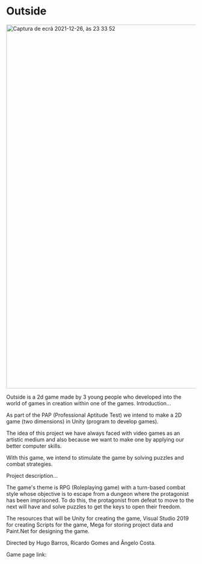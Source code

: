 # Outside
<img width="965" alt="Captura de ecrã 2021-12-26, às 23 33 52" src="https://user-images.githubusercontent.com/62473939/147422475-54584656-1332-470f-b935-2220adc0f7e8.png">


Outside is a 2d game made by 3 young people who developed into the world of games in creation within one of the games.
Introduction...

As part of the PAP (Professional Aptitude Test) we intend to make a 2D game (two dimensions) in Unity (program to develop games).

The idea of this project we have always faced with video games as an artistic medium and also because we want to make one by applying our better computer skills.

With this game, we intend to stimulate the game by solving puzzles and combat strategies.

Project description...

The game's theme is RPG (Roleplaying game) with a turn-based combat style whose objective is to escape from a dungeon where the protagonist has been imprisoned. To do this, the protagonist from defeat to move to the next will have and solve puzzles to get the keys to open their freedom.

The resources that will be Unity for creating the game, Visual Studio 2019 for creating Scripts for the game, Mega for storing project data and Paint.Net for designing the game.

Directed by Hugo Barros, Ricardo Gomes and Ângelo Costa.

Game page link: <a href="https://0utdetad.itch.io/outside " target="_blank"></a>

